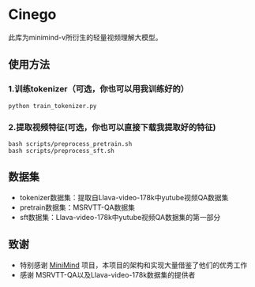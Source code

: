 # Cinego

此库为minimind-v所衍生的轻量视频理解大模型。

## 使用方法

### 1.训练tokenizer（可选，你也可以用我训练好的）

```shell
python train_tokenizer.py
```

### 2.提取视频特征(可选，你也可以直接下载我提取好的特征)

```shell
bash scripts/preprocess_pretrain.sh
bash scripts/preprocess_sft.sh
```


## 数据集
- tokenizer数据集：提取自Llava-video-178k中yutube视频QA数据集
- pretrain数据集：MSRVTT-QA数据集
- sft数据集：Llava-video-178k中yutube视频QA数据集的第一部分

## 致谢

- 特别感谢 [MiniMind](https://github.com/jingyaogong/minimind-v) 项目，本项目的架构和实现大量借鉴了他们的优秀工作
- 感谢 MSRVTT-QA以及Llava-video-178k数据集的提供者
